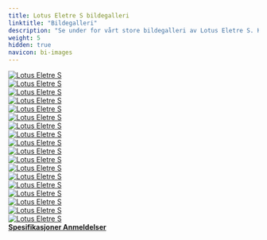 ```yaml
---
title: Lotus Eletre S bildegalleri
linktitle: "Bildegalleri"
description: "Se under for vårt store bildegalleri av Lotus Eletre S. Klikk på bildene for høyoppløselige versjoner."
weight: 5
hidden: true
navicon: bi-images
---
```

<!-- markdownlint-disable MD033 -->
<div class="row" id ="my-gallery">
	<div class="pswp-grid-item col-6 col-md-4">
		<a href="https://media.evkx.net/multimedia/models/lotus/eletre/eletre_s/chargport_1.jpg"
data-pswp-src="https://media.evkx.net/multimedia/models/lotus/eletre/eletre_s/chargport_1.jpg"
data-pswp-width="3000"
data-pswp-height="2001" 
target="_blank">
			<img src="https://media.evkx.net/multimedia/models/lotus/eletre/eletre_s/chargport_1_xst.jpg" alt="Lotus Eletre S" class="img-fluid " />
		</a>
	</div>
	<div class="pswp-grid-item col-6 col-md-4">
		<a href="https://media.evkx.net/multimedia/models/lotus/eletre/eletre_s/exterior_1.jpg"
data-pswp-src="https://media.evkx.net/multimedia/models/lotus/eletre/eletre_s/exterior_1.jpg"
data-pswp-width="3000"
data-pswp-height="1790" 
target="_blank">
			<img src="https://media.evkx.net/multimedia/models/lotus/eletre/eletre_s/exterior_1_xst.jpg" alt="Lotus Eletre S" class="img-fluid " />
		</a>
	</div>
	<div class="pswp-grid-item col-6 col-md-4">
		<a href="https://media.evkx.net/multimedia/models/lotus/eletre/eletre_s/exterior_2.jpg"
data-pswp-src="https://media.evkx.net/multimedia/models/lotus/eletre/eletre_s/exterior_2.jpg"
data-pswp-width="3000"
data-pswp-height="1450" 
target="_blank">
			<img src="https://media.evkx.net/multimedia/models/lotus/eletre/eletre_s/exterior_2_xst.jpg" alt="Lotus Eletre S" class="img-fluid " />
		</a>
	</div>
	<div class="pswp-grid-item col-6 col-md-4">
		<a href="https://media.evkx.net/multimedia/models/lotus/eletre/eletre_s/exterior_3.jpg"
data-pswp-src="https://media.evkx.net/multimedia/models/lotus/eletre/eletre_s/exterior_3.jpg"
data-pswp-width="3000"
data-pswp-height="2000" 
target="_blank">
			<img src="https://media.evkx.net/multimedia/models/lotus/eletre/eletre_s/exterior_3_xst.jpg" alt="Lotus Eletre S" class="img-fluid " />
		</a>
	</div>
	<div class="pswp-grid-item col-6 col-md-4">
		<a href="https://media.evkx.net/multimedia/models/lotus/eletre/eletre_s/exterior_4.jpg"
data-pswp-src="https://media.evkx.net/multimedia/models/lotus/eletre/eletre_s/exterior_4.jpg"
data-pswp-width="3000"
data-pswp-height="1711" 
target="_blank">
			<img src="https://media.evkx.net/multimedia/models/lotus/eletre/eletre_s/exterior_4_xst.jpg" alt="Lotus Eletre S" class="img-fluid " />
		</a>
	</div>
	<div class="pswp-grid-item col-6 col-md-4">
		<a href="https://media.evkx.net/multimedia/models/lotus/eletre/eletre_s/frontseats_1.jpg"
data-pswp-src="https://media.evkx.net/multimedia/models/lotus/eletre/eletre_s/frontseats_1.jpg"
data-pswp-width="3000"
data-pswp-height="2000" 
target="_blank">
			<img src="https://media.evkx.net/multimedia/models/lotus/eletre/eletre_s/frontseats_1_xst.jpg" alt="Lotus Eletre S" class="img-fluid " />
		</a>
	</div>
	<div class="pswp-grid-item col-6 col-md-4">
		<a href="https://media.evkx.net/multimedia/models/lotus/eletre/eletre_s/frontseats_2.jpg"
data-pswp-src="https://media.evkx.net/multimedia/models/lotus/eletre/eletre_s/frontseats_2.jpg"
data-pswp-width="3000"
data-pswp-height="1783" 
target="_blank">
			<img src="https://media.evkx.net/multimedia/models/lotus/eletre/eletre_s/frontseats_2_xst.jpg" alt="Lotus Eletre S" class="img-fluid " />
		</a>
	</div>
	<div class="pswp-grid-item col-6 col-md-4">
		<a href="https://media.evkx.net/multimedia/models/lotus/eletre/eletre_s/headlights_1.jpg"
data-pswp-src="https://media.evkx.net/multimedia/models/lotus/eletre/eletre_s/headlights_1.jpg"
data-pswp-width="3000"
data-pswp-height="2000" 
target="_blank">
			<img src="https://media.evkx.net/multimedia/models/lotus/eletre/eletre_s/headlights_1_xst.jpg" alt="Lotus Eletre S" class="img-fluid " />
		</a>
	</div>
	<div class="pswp-grid-item col-6 col-md-4">
		<a href="https://media.evkx.net/multimedia/models/lotus/eletre/eletre_s/interior_1.jpg"
data-pswp-src="https://media.evkx.net/multimedia/models/lotus/eletre/eletre_s/interior_1.jpg"
data-pswp-width="3000"
data-pswp-height="2001" 
target="_blank">
			<img src="https://media.evkx.net/multimedia/models/lotus/eletre/eletre_s/interior_1_xst.jpg" alt="Lotus Eletre S" class="img-fluid " />
		</a>
	</div>
	<div class="pswp-grid-item col-6 col-md-4">
		<a href="https://media.evkx.net/multimedia/models/lotus/eletre/eletre_s/interior_2.jpg"
data-pswp-src="https://media.evkx.net/multimedia/models/lotus/eletre/eletre_s/interior_2.jpg"
data-pswp-width="3000"
data-pswp-height="2001" 
target="_blank">
			<img src="https://media.evkx.net/multimedia/models/lotus/eletre/eletre_s/interior_2_xst.jpg" alt="Lotus Eletre S" class="img-fluid " />
		</a>
	</div>
	<div class="pswp-grid-item col-6 col-md-4">
		<a href="https://media.evkx.net/multimedia/models/lotus/eletre/eletre_s/interior_3.jpg"
data-pswp-src="https://media.evkx.net/multimedia/models/lotus/eletre/eletre_s/interior_3.jpg"
data-pswp-width="3000"
data-pswp-height="2001" 
target="_blank">
			<img src="https://media.evkx.net/multimedia/models/lotus/eletre/eletre_s/interior_3_xst.jpg" alt="Lotus Eletre S" class="img-fluid " />
		</a>
	</div>
	<div class="pswp-grid-item col-6 col-md-4">
		<a href="https://media.evkx.net/multimedia/models/lotus/eletre/eletre_s/main_1.jpg"
data-pswp-src="https://media.evkx.net/multimedia/models/lotus/eletre/eletre_s/main_1.jpg"
data-pswp-width="3000"
data-pswp-height="1842" 
target="_blank">
			<img src="https://media.evkx.net/multimedia/models/lotus/eletre/eletre_s/main_1_xst.jpg" alt="Lotus Eletre S" class="img-fluid " />
		</a>
	</div>
	<div class="pswp-grid-item col-6 col-md-4">
		<a href="https://media.evkx.net/multimedia/models/lotus/eletre/eletre_s/rearlights_1.jpg"
data-pswp-src="https://media.evkx.net/multimedia/models/lotus/eletre/eletre_s/rearlights_1.jpg"
data-pswp-width="3000"
data-pswp-height="2000" 
target="_blank">
			<img src="https://media.evkx.net/multimedia/models/lotus/eletre/eletre_s/rearlights_1_xst.jpg" alt="Lotus Eletre S" class="img-fluid " />
		</a>
	</div>
	<div class="pswp-grid-item col-6 col-md-4">
		<a href="https://media.evkx.net/multimedia/models/lotus/eletre/eletre_s/screens_1.jpg"
data-pswp-src="https://media.evkx.net/multimedia/models/lotus/eletre/eletre_s/screens_1.jpg"
data-pswp-width="3000"
data-pswp-height="1919" 
target="_blank">
			<img src="https://media.evkx.net/multimedia/models/lotus/eletre/eletre_s/screens_1_xst.jpg" alt="Lotus Eletre S" class="img-fluid " />
		</a>
	</div>
	<div class="pswp-grid-item col-6 col-md-4">
		<a href="https://media.evkx.net/multimedia/models/lotus/eletre/eletre_s/screens_2.jpg"
data-pswp-src="https://media.evkx.net/multimedia/models/lotus/eletre/eletre_s/screens_2.jpg"
data-pswp-width="3000"
data-pswp-height="1687" 
target="_blank">
			<img src="https://media.evkx.net/multimedia/models/lotus/eletre/eletre_s/screens_2_xst.jpg" alt="Lotus Eletre S" class="img-fluid " />
		</a>
	</div>
	<div class="pswp-grid-item col-6 col-md-4">
		<a href="https://media.evkx.net/multimedia/models/lotus/eletre/eletre_s/secondrowseats_1.jpg"
data-pswp-src="https://media.evkx.net/multimedia/models/lotus/eletre/eletre_s/secondrowseats_1.jpg"
data-pswp-width="3000"
data-pswp-height="2000" 
target="_blank">
			<img src="https://media.evkx.net/multimedia/models/lotus/eletre/eletre_s/secondrowseats_1_xst.jpg" alt="Lotus Eletre S" class="img-fluid " />
		</a>
	</div>
	<div class="pswp-grid-item col-6 col-md-4">
		<a href="https://media.evkx.net/multimedia/models/lotus/eletre/eletre_s/secondrowseats_2.jpg"
data-pswp-src="https://media.evkx.net/multimedia/models/lotus/eletre/eletre_s/secondrowseats_2.jpg"
data-pswp-width="3000"
data-pswp-height="1856" 
target="_blank">
			<img src="https://media.evkx.net/multimedia/models/lotus/eletre/eletre_s/secondrowseats_2_xst.jpg" alt="Lotus Eletre S" class="img-fluid " />
		</a>
	</div>
	<div class="pswp-grid-item col-6 col-md-4">
		<a href="https://media.evkx.net/multimedia/models/lotus/eletre/eletre_s/trunk_1.jpg"
data-pswp-src="https://media.evkx.net/multimedia/models/lotus/eletre/eletre_s/trunk_1.jpg"
data-pswp-width="3000"
data-pswp-height="1687" 
target="_blank">
			<img src="https://media.evkx.net/multimedia/models/lotus/eletre/eletre_s/trunk_1_xst.jpg" alt="Lotus Eletre S" class="img-fluid " />
		</a>
	</div>
</div>
<script type="module">
  import PhotoSwipeLightbox from '/js/photoswipe-lightbox.esm.js';
    const lightbox = new PhotoSwipeLightbox({
       gallery: '#my-gallery',
        children: 'a',
        pswpModule: () => import('/js/photoswipe.esm.js')
    });
lightbox.init();
</script>
<div class="mt-3 mb-3">
<a href="../specifications/" class="text-decoration-none text-black">
<strong><i class="bi-arrow-left"></i> Spesifikasjoner </strong>
</a>
<a href="../reviews/" class="text-decoration-none text-black float-end">
<strong>Anmeldelser <i class="bi-arrow-right"></i></strong>
</a>
</div>
